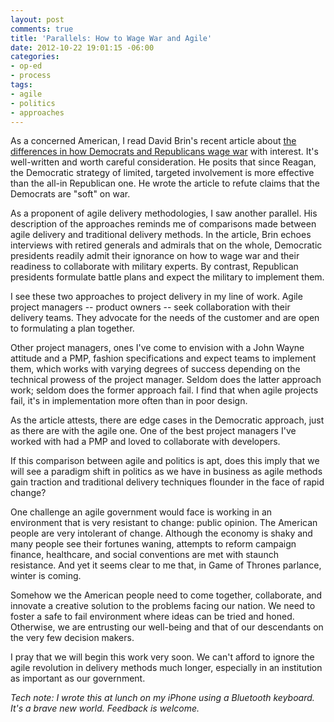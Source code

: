 ```yaml
---
layout: post
comments: true
title: 'Parallels: How to Wage War and Agile'
date: 2012-10-22 19:01:15 -06:00
categories:
- op-ed
- process
tags:
- agile
- politics
- approaches
---
```


As a concerned American, I read David Brin's recent article about [the
differences in how Democrats and Republicans wage
war](http://davidbrin.blogspot.com/2012/10/how-democrats-and-republicans-wage-war.html)
with interest. It's well-written and worth careful consideration. He posits that
since Reagan, the Democratic strategy of limited, targeted involvement is more
effective than the all-in Republican one. He wrote the article to refute claims
that the Democrats are "soft" on war.

As a proponent of agile delivery methodologies, I saw another parallel. His
description of the approaches reminds me of comparisons made between agile
delivery and traditional delivery methods. In the article, Brin echoes
interviews with retired generals and admirals that on the whole, Democratic
presidents readily admit their ignorance on how to wage war and their readiness
to collaborate with military experts. By contrast, Republican presidents
formulate battle plans and expect the military to implement them.

I see these two approaches to project delivery in my line of work. Agile project
managers -- product owners -- seek collaboration with their delivery teams. They
advocate for the needs of the customer and are open to formulating a plan
together.

Other project managers, ones I've come to envision with a John Wayne attitude
and a PMP, fashion specifications and expect teams to implement them, which
works with varying degrees of success depending on the technical prowess of the
project manager. Seldom does the latter approach work; seldom does the former
approach fail. I find that when agile projects fail, it's in implementation more
often than in poor design.

As the article attests, there are edge cases in the Democratic approach, just as
there are with the agile one. One of the best project managers I've worked with
had a PMP and loved to collaborate with developers.

If this comparison between agile and politics is apt, does this imply that we
will see a paradigm shift in politics as we have in business as agile methods
gain traction and traditional delivery techniques flounder in the face of rapid
change?

One challenge an agile government would face is working in an environment that
is very resistant to change: public opinion. The American people are very
intolerant of change. Although the economy is shaky and many people see their
fortunes waning, attempts to reform campaign finance, healthcare, and social
conventions are met with staunch resistance. And yet it seems clear to me that,
in Game of Thrones parlance, winter is coming.

Somehow we the American people need to come together, collaborate, and innovate
a creative solution to the problems facing our nation. We need to foster a safe
to fail environment where ideas can be tried and honed. Otherwise, we are
entrusting our well-being and that of our descendants on the very few decision
makers.

I pray that we will begin this work very soon. We can't afford to ignore the
agile revolution in delivery methods much longer, especially in an institution
as important as our government.

_Tech note: I wrote this at lunch on my iPhone using a Bluetooth keyboard. It's
a brave new world. Feedback is welcome._
